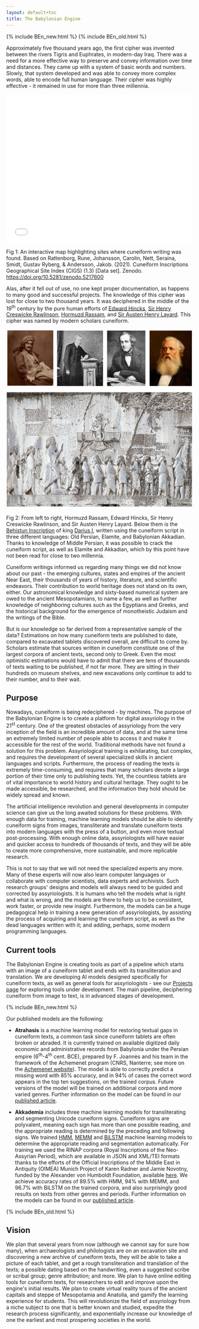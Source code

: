 ```yaml
---
layout: default+toc
title: The Babylonian Engine
---
```


{% include BEn_new.html %}
{% include BEn_old.html %}

Approximately five thousand years ago, the first cipher was invented between the rivers Tigris and Euphrates, in modern-day Iraq. There was a need for a more effective way to preserve and convey information over time and distances. They came up with a system of basic words and numbers. Slowly, that system developed and was able to convey more complex words, able to encode full human language. Their cipher was highly effective - it remained in use for more than three millennia.

<style>.embed-container {position: relative; padding-bottom: 80%; height: 0; max-width: 100%;} .embed-container iframe, .embed-container object, .embed-container iframe{position: absolute; top: 0; left: 0; width: 100%; height: 100%;} small{position: absolute; z-index: 40; bottom: 0; margin-bottom: -15px;}</style><div class="embed-container"><iframe width="500" height="400" frameborder="0" scrolling="no" marginheight="0" marginwidth="0" title="ANE-cunei-HeatMap" src="//www.arcgis.com/apps/Embed/index.html?webmap=0d1d589823824487b3825237481824ca&extent=1.2935,16.3724,88.0855,52.5025&home=true&zoom=true&previewImage=false&scale=true&search=true&searchextent=true&legend=true&basemap_toggle=true&alt_basemap=topo&disable_scroll=true&theme=light"></iframe></div>

<p class="fig">Fig 1: An interactive map highlighting sites where cuneiform writing was found. Based on Rattenborg, Rune, Johansson, Carolin, Nett, Seraina, Smidt, Gustav Ryberg, & Andersson, Jakob. (2021). Cuneiform Inscriptions Geographical Site Index (CIGS) (1.3) [Data set]. Zenodo. <a href="https://doi.org/10.5281/zenodo.5217600" target="_blank">https://doi.org/10.5281/zenodo.5217600</a></p>

Alas, after it fell out of use, no one kept proper documentation, as happens to many good and successful projects. The knowledge of this cipher was lost for close to two thousand years. It was deciphered in the middle of the 19<sup>th</sup> century by the pure human efforts of 
<a href="https://en.wikipedia.org/wiki/Edward_Hincks" target="_blank">Edward Hincks</a>,
<a href="https://en.wikipedia.org/wiki/Sir_Henry_Rawlinson,_1st_Baronet" target="_blank">Sir Henry Creswicke Rawlinson</a>, 
<a href="https://en.wikipedia.org/wiki/Hormuzd_Rassam" target="_blank">Hormuzd Rassam</a>, and 
<a href="https://en.wikipedia.org/wiki/Austen_Henry_Layard" target="_blank">Sir Austen Henry Layard</a>. This cipher was named by modern scholars cuneiform.

![early assyriologists and Behistun](/images/BEn/early_assyriologists.jpg)

<p class="fig">Fig 2: From left to right, Hormuzd Rassam, Edward Hincks, Sir Henry Creswicke Rawlinson, and Sir Austen Henry Layard. Below them is the <a href="https://en.wikipedia.org/wiki/Behistun_Inscription" target="_blank">Behistun Inscription</a> of king <a href="https://en.wikipedia.org/wiki/Darius_the_Great" target="_blank">Darius I</a>, written using the cuneiform script in three different languages: Old Persian, Elamite, and Babylonian Akkadian. Thanks to knowledge of Middle Persian, it was possible to crack the cuneiform script, as well as Elamite and Akkadian, which by this point have not been read for close to two millennia.</p>

Cuneiform writings informed us regarding many things we did not know about our past - the emerging cultures, states and empires of the ancient Near East, their thousands of years of history, literature, and scientific endeavors. Their contribution to world heritage does not stand on its own, either. Our astronomical knowledge and sixty-based numerical system are owed to the ancient Mesopotamians, to name a few, as well as further knowledge of neighboring cultures such as the Egyptians and Greeks, and the historical background for the emergence of monotheistic Judaism and the writings of the Bible. 

But is our knowledge so far derived from a representative sample of the data? Estimations on how many cuneiform texts are published to date, compared to excavated tablets discovered overall, are difficult to come by. Scholars estimate that sources written in cuneiform constitute one of the largest corpora of ancient texts, second only to Greek. Even the most optimistic estimations would have to admit that there are tens of thousands of texts waiting to be published, if not far more. They are sitting in their hundreds on museum shelves, and new excavations only continue to add to their number, and to their wait.

## Purpose

Nowadays, cuneiform is being redeciphered - by machines. The purpose of the Babylonian Engine is to create a platform for digital assyriology in the 21<sup>st</sup> century. One of the greatest obstacles of assyriology from the very inception of the field is an incredible amount of data, and at the same time an extremely limited number of people able to access it and make it accessible for the rest of the world. Traditional methods have not found a solution for this problem. Assyriological training is exhilarating, but complex, and requires the development of several specialized skills in ancient languages and scripts. Furthermore, the process of reading the texts is extremely time-consuming, and requires that many scholars devote a large portion of their time only to publishing texts. Yet, the countless tablets are of vital importance to world history and cultural heritage. They ought to be made accessible, be researched, and the information they hold should be widely spread and known.

The artificial intelligence revolution and general developments in computer science can give us the long awaited solutions for these problems. With enough data for training, machine learning models should be able to identify cuneiform signs from images, transliterate and translate cuneiform texts into modern languages with the press of a button, and even more textual post-processing. With enough online data, assyriologists will have easier and quicker access to hundreds of thousands of texts, and they will be able to create more comprehensive, more sustainable, and more replicable research.

This is not to say that we will not need the specialized experts any more. Many of these experts will now also learn computer languages or collaborate with computer scientists, data experts and archivists. Such research groups' designs and models will always need to be guided and corrected by assyriologists. It is humans who tell the models what is right and what is wrong, and the models are there to help us to be consistent, work faster, or provide new insight. Furthermore, the models can be a huge pedagogical help in training a new generation of assyriologists, by assisting the process of acquiring and learning the cuneiform script, as well as the dead languages written with it; and adding, perhaps, some modern programming languages. 

## Current tools

The Babylonian Engine is creating tools as part of a pipeline which starts with an image of a cuneiform tablet and ends with its transliteration and translation. We are developing AI models designed specifically for cuneiform texts, as well as general tools for assyriologists - see our [Projects page](projects.html) for exploring tools under development. The main pipeline, deciphering cuneiform from image to text, is in advanced stages of development.

{% include BEn_new.html %}

Our published models are the following:

- **Atrahasis** is a machine learning model for restoring textual gaps in cuneiform texts, a common task since cuneiform tablets are often broken or abraded. It is currently trained on available digitized daily economic and administrative records from Babylonia under the Persian empire (6<sup>th</sup>-4<sup>th</sup> cent. BCE), prepared by F. Joannès and his team in the framework of the Achemenet program (CNRS, Nanterre; see more on the <a href="http://www.achemenet.com/fr/tree/?/sources-textuelles/textes-par-langues-et-ecritures/babylonien" target="_blank">Achemenet website</a>). The model is able to correctly predict a missing word with 85% accuracy, and in 94% of cases the correct word appears in the top ten suggestions, on the trained corpus. Future versions of the model will be trained on additional corpora and more varied genres. Further information on the model can be found in our <a href="https://www.pnas.org/content/117/37/22743" target="_blank">published article</a>.

- **Akkademia** includes three machine learning models for transliterating and segmenting Unicode cuneiform signs. Cuneiform signs are polyvalent, meaning each sign has more than one possible reading, and the appropriate reading is determined by the preceding and following signs. We trained <a href="https://en.wikipedia.org/wiki/Hidden_Markov_model" target="_blank">HMM</a>, <a href="https://en.wikipedia.org/wiki/Maximum-entropy_Markov_model" target="_blank">MEMM</a> and <a href="https://en.wikipedia.org/wiki/Bidirectional_recurrent_neural_networks" target="_blank">Bi</a><a href="https://en.wikipedia.org/wiki/Long_short-term_memory" target="_blank">LSTM</a> machine learning models to determine the appropriate reading and segmentation automatically. For training we used the RINAP corpora (Royal Inscriptions of the Neo-Assyrian Period), which are available in JSON and XML/TEI formats thanks to the efforts of the Official Inscriptions of the Middle East in Antiquity (OIMEA) Munich Project of Karen Radner and Jamie Novotny, funded by the Alexander von Humboldt Foundation, available <a href="http://oracc.museum.upenn.edu/rinap/" target="_blank">here</a>. We achieve accuracy rates of 89.5% with HMM, 94% with MEMM, and 96.7% with BiLSTM on the trained corpora, and also surprisingly good results on texts from other genres and periods. Further information on the models can be found in our <a href="https://journals.plos.org/plosone/article?id=10.1371/journal.pone.0240511" target="_blank">published article</a>.

{% include BEn_old.html %}

## Vision 

We plan that several years from now (although we cannot say for sure how many), when archaeologists and philologists are on an excavation site and discovering a new archive of cuneiform texts, they will be able to take a picture of each tablet, and get a rough transliteration and translation of the texts; a possible dating based on the handwriting, even a suggested scribe or scribal group; genre attribution; and more. We plan to have online editing tools for cuneiform texts, for researchers to edit and improve upon the engine's initial results. We plan to create virtual reality tours of the ancient capitals and steppe of Mesopotamia and Anatolia, and gamify the learning experience for students. This will revolutionize the field of assyriology from a niche subject to one that is better known and studied, expedite the research process significantly, and exponentially increase our knowledge of one the earliest and most prospering societies in the world.
